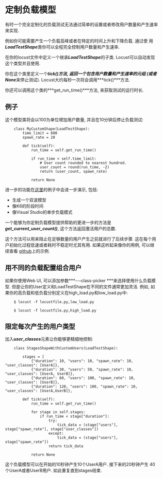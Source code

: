 # 定制负载模型

有时一个完全定制化的负载测试无法通过简单的设置或者修改用户数量和产生速率来实现.

例如你可能需要产生一个负载高峰或者在特定的时间上升和下降负载. 通过使
用***LoadTestShape***类你可以全程完全控制用户数量和产生速率.

在你的locust文件中定义一个继承***LoadTestShape***的子类.
Locust可以自动发现这个类型并且使用.

你在这个类里定义一个***tick()***方法, 返回一个包含用户数量和产生速率的元组
(或者***None***来停止测试).
Locust大约每秒一次将会调用***tick()***方法.

你还可以调用这个类的***get_run_time()***方法, 来获取测试的运行时长.

## 例子

这个模型类将会以100为单位增加用户数量, 并且在10分钟后停止负载测试:

```
    class MyCustomShape(LoadTestShape):
        time_limit = 600
        spawn_rate = 20
        
        def tick(self):
            run_time = self.get_run_time()

            if run_time < self.time_limit:
                # User count rounded to nearest hundred.
                user_count = round(run_time, -2)
                return (user_count, spawn_rate)

            return None
```

进一步的功能在[这里](https://github.com/locustio/locust/tree/master/examples/custom_shape)的例子中会进一步演示, 包括:

- 生成一个双波模型
- 像K6的阶段时间
- 像Visual Studio的单步负载模式

一个能够为你定制负载模型提供帮助的更进一步的方法是
***get_current_user_count()***, 这个方法返回激活用户的总数.

这个方法可以用来阻止在足够数量的用户产生之前就进行了后续步骤.
这在每个用户初始化过程低速或者耗时不稳定时尤其有用.
如果这听起来像你的用例, 可以继续查看
[github](https://github.com/locustio/locust/tree/master/examples/custom_shape/wait_user_count.py)上的示例.

## 用不同的负载配置组合用户

如果你使用Web UI, 可以添加参数***---class-picker <class-picker>***来选择使用什么负载模型.
但是让你的User定义和LoadTestShape在不同的文件通常更加灵活.
例如, 如果你的高负载和低负载分别定义在high_load.py和low_load.py中:

```
    $ locust -f locustfile.py,low_load.py

    $ locust -f locustfile.py,high_load.py
```

## 限定每次产生的用户类型

加入***user_classes***元素让你能够更精细地控制:

```
    class StagesShapeWithCustomUsers(LoadTestShape):

        stages = [
            {"duration": 10, "users": 10, "spawn_rate": 10, "user_classes": [UserA]},
            {"duration": 30, "users": 50, "spawn_rate": 10, "user_classes": [UserA, UserB]},
            {"duration": 60, "users": 100, "spawn_rate": 10, "user_classes": [UserB]},
            {"duration": 120, "users": 100, "spawn_rate": 10, "user_classes": [UserA,UserB]},

        def tick(self):
            run_time = self.get_run_time()

            for stage in self.stages:
                if run_time < stage["duration"]:
                    try:
                        tick_data = (stage["users"], stage["spawn_rate"], stage["user_classes"])
                    except:
                        tick_data = (stage["users"], stage["spawn_rate"])
                    return tick_data

            return None
```

这个负载模型可以在开始的10秒钟产生10个UserA用户. 接下来的20秒钟产生
40个UserA或者UserB用户. 如此重复直到stages结束.
